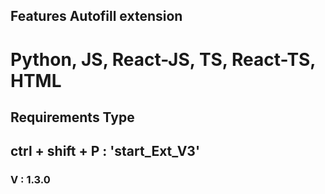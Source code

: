 ## Features Autofill extension

# Python, JS, React-JS, TS, React-TS, HTML

## Requirements Type

## ctrl + shift + P : 'start_Ext_V3' 

### V : 1.3.0
